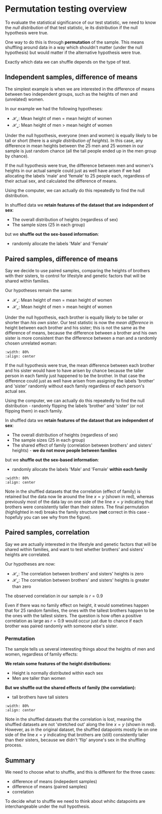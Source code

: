 # Permutation testing overview

To evaluate the statistical significance of our test statistic, we need to know the *null distribution* of that test statistic, ie its distribution if the null hypothesis were true.

One way to do this is through **permutation** of the sample. This means shuffling around data in a way which shouldn't matter (under the null hypothesis) but would matter if the alternative hypothesis were true.

Exactly which data we can shuffle depends on the type of test.

## Independent samples, difference of means

The simplest example is when we are interested in the difference of means between two independent groups, such as the heights of men and (unrelated) women.

In our example we had the following hypotheses:

* $\mathcal{H_o}$: Mean height of men = mean height of women
* $\mathcal{H_a}$: Mean height of men > mean height of women

Under the null hypothesis, everyone (men and women) is equally likely to be tall or short (there is a *single distribution of heights*). In this case, any difference in mean heights between the 25 men and 25 women in our sample is just random chance (all the tall people ended up in the men group by chance).

If the null hypothesis were true, the difference between men and women's heights in our actual sample could just as well have arisen if we had allocating the labels 'male' and 'female' to 25 people each, regardless of their actual sex, and calculated the difference of means.

Using the computer, we can actually do this repeatedly to find the null distribution.

In shuffled data we **retain features of the dataset that are independent of sex**:
* The overall distribution of heights (regardless of sex)
* The sample sizes (25 in each group)

but we **shuffle out the sex-based information**:
* randomly allocate the labels 'Male' and 'Female'

## Paired samples, difference of means

Say we decide to use paired samples, comparing the heights of brothers with their sisters, to control for lifestyle and genetic factors that will be shared within families.

Our hypotheses remain the same:

* $\mathcal{H_o}$: Mean height of men = mean height of women
* $\mathcal{H_a}$: Mean height of men > mean height of women

Under the null hypothesis, each brother is equally likely to be taller or shorter than *his own sister*. Our test statistic is now the *mean difference* in height between each brother and his sister; this is not the same as the difference of means, because the difference between a brother and his own sister is more consistent than the difference between a man and a randomly chosen unrelated woman:

```{image} https://raw.githubusercontent.com/jillxoreilly/StatsCourseBook_2024/main/images/MT_wk5_diffMeans.png
:width: 80%
:align: center
```

If the null hypothesis were true, the mean difference between each brother and his sister would have to have arisen by chance because the taller person in each family just happened to be the brother. In that case the difference could just as well have arisen from assigning the labels 'brother' and 'sister' randomly without each family regardless of each person's actual sex.

Using the computer, we can actually do this repeatedly to find the null distribution - randomly flipping the labels 'brother' and 'sister' (or not flipping them) in each family.

In shuffled data we **retain features of the dataset that are independent of sex**:
* The overall distribution of heights (regardless of sex)
* The sample sizes (25 in each group)
* The shared effect of family (correlation between brothers' and sisters' heights) - **we do not move people between families**

but we **shuffle out the sex-based information**:
* randomly allocate the labels 'Male' and 'Female' **within each family**

```{image} https://raw.githubusercontent.com/jillxoreilly/StatsCourseBook_2024/main/images/MT_wk5_PermPaired.png
:width: 80%
:align: center
```


Note in the shuffled datasets that the correlation (effect of family) is retained but the data now lie around the line $x=y$ (shown in red), whereas previously most of the data lay on one side of the line $x=y$ indicating that brothers were consistently taller than their sisters. The final permutation (highlighted in red) breaks the family structure (**not** correct in this case - hopefuly you can see why from the figure).

## Paired samples, correlation

Say we are actually interested in the lifestyle and genetic factors that will be shared within families, and want to test whether brothers' and sisters' heights are correlated.

Our hypotheses are now:

* $\mathcal{H_o}$: The correlation between brothers' and sisters' heights is zero
* $\mathcal{H_a}$: The correlation between brothers' and sisters' heights is greater than zero

The observed correlation in our sample is $r=0.9$

Even if there was no family effect on height, it would sometimes happen that for 25 random families, the ones with the tallest brothers happen to be the ones with the tallest sisters. The question is how often a positive correlation as large as $r=0.9$ would occur just due to chance if each brother was paired randomly with someone else's sister.


### Permutation

The sample tells us several interesting things about the heights of men and women, regardless of family effects:

**We retain some features of the height distributions:**

* Height is normally distributed within each sex
* Men are taller than women


**But we shuffle out the shared effects of family (the correlation):**
* tall brothers have tall sisters



```{image} https://raw.githubusercontent.com/jillxoreilly/StatsCourseBook_2024/main/images/MT_wk5_correlation.png
:width: 80%
:align: center
```

Note in the shuffled datasets that the correlation is lost, meaning the shuffled datasets are not 'stretched out' along the line $x=y$ (shown in red). However, as in the original dataset, the shuffled datapoints mostly lie on one side of the line $x=y$ indicating that brothers are (still) consistently taller than their sisters, because we didn't 'flip' anyone's sex in the shuffling process.

## Summary

We need to choose what to shuffle, and this is different for the three cases:
* difference of means (indepedent samples)
* difference of means (paired samples)
* correlation

To decide what to shuffle we need to think about whihc datapoints are interchangeable under the null hypothesis.